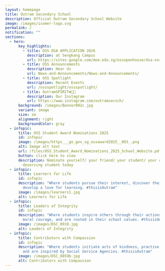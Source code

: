 ```yaml
---
layout: homepage
title: Outram Secondary School
description: Official Outram Secondary School Website
image: /images/isomer-logo.svg
permalink: /
notification: ""
sections:
  - hero:
      key_highlights:
        - title: OSS DSA APPLICATION 2026
          description: at Sengkang Campus
          url: https://sites.google.com/moe.edu.sg/ossopenhouse/dsa-oss
        - title: OSS Announcements
          description: Hear Us
          url: News-and-Announcements/News-and-Announcements/
        - title: OSS Spotlight
          description: Recent Events
          url: /ossspotlight/ossspotlight/
        - title: OutramSPIRIT❤️💛💙
          description: Our Instagram
          url: https://www.instagram.com/outramsecsch/
      background: /images/Banner002c.jpg
      variant: image
      size: sm
      alignment: right
      backgroundColor: gray
  - infopic:
      title: OSS Student Award Nominations 2025
      id: infopic
      image: /images/https___go_gov_sg_ossaward2025__003_.png
      alt: Image alt text
      url: /files/OSS_Student_Award_Nominations_2025_School_Website.pdf
      button: click here to view
      description: Nominate yourself/ your friend/ your student/ your child or a
        deserving student today
  - infopic:
      title: Learners for Life
      id: infopic
      description: "Where students pursue their interest, discover their talents, and
        develop a love for learning. #thisisOutram"
      image: /images/learners1.jpg
      alt: Learners for Life
  - infopic:
      title: Leaders of Integrity
      id: infopic
      description: "Where students inspire others through their actions, demonstrate
        moral courage, and are rooted in their school values. #thisisOutram"
      image: /images/DSC_0910.jpg
      alt: Leaders of Integrity
  - infopic:
      title: Contributors with Compassion
      id: infopic
      description: "Where students initiate acts of kindness, practise inclusivity,
        and are inspired by Social Service Agencies. #thisisOutram"
      image: /images/DSC_0859b.jpg
      alt: Contributors with Compassion
---
```

